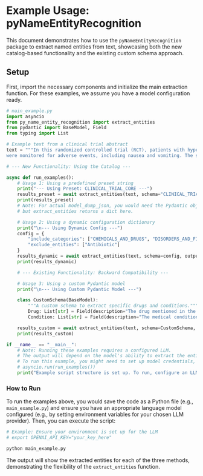 # Example Usage: pyNameEntityRecognition

This document demonstrates how to use the `pyNameEntityRecognition` package to extract named entities from text, showcasing both the new catalog-based functionality and the existing custom schema approach.

## Setup

First, import the necessary components and initialize the main extraction function. For these examples, we assume you have a model configuration ready.

```python
# main_example.py
import asyncio
from py_name_entity_recognition import extract_entities
from pydantic import BaseModel, Field
from typing import List

# Example text from a clinical trial abstract
text = """In this randomized controlled trial (RCT), patients with hypertension receiving Metformin
were monitored for adverse events, including nausea and vomiting. The study was conducted in Phase III."""

# --- New Functionality: Using the Catalog ---

async def run_examples():
    # Usage 1: Using a predefined preset string
    print("--- Using Preset: CLINICAL_TRIAL_CORE ---")
    results_preset = await extract_entities(text, schema="CLINICAL_TRIAL_CORE", output_format="json")
    print(results_preset)
    # Note: For actual model_dump_json, you would need the Pydantic object,
    # but extract_entities returns a dict here.

    # Usage 2: Using a dynamic configuration dictionary
    print("\n--- Using Dynamic Config ---")
    config = {
        "include_categories": ["CHEMICALS_AND_DRUGS", "DISORDERS_AND_FINDINGS", "CLINICAL_TRIAL_SPECIFICS"],
        "exclude_entities": ["Antibiotic"]
    }
    results_dynamic = await extract_entities(text, schema=config, output_format="json")
    print(results_dynamic)

    # --- Existing Functionality: Backward Compatibility ---

    # Usage 3: Using a custom Pydantic model
    print("\n--- Using Custom Pydantic Model ---")

    class CustomSchema(BaseModel):
        """A custom schema to extract specific drugs and conditions."""
        Drug: List[str] = Field(description="The drug mentioned in the text.")
        Condition: List[str] = Field(description="The medical condition mentioned.")

    results_custom = await extract_entities(text, schema=CustomSchema, output_format="json")
    print(results_custom)

if __name__ == "__main__":
    # Note: Running these examples requires a configured LLM.
    # The output will depend on the model's ability to extract the entities.
    # To run this example, you might need to set up model credentials, e.g., an OpenAI API key.
    # asyncio.run(run_examples())
    print("Example script structure is set up. To run, configure an LLM and uncomment the asyncio.run call.")

```

### How to Run

To run the examples above, you would save the code as a Python file (e.g., `main_example.py`) and ensure you have an appropriate language model configured (e.g., by setting environment variables for your chosen LLM provider). Then, you can execute the script:

```sh
# Example: Ensure your environment is set up for the LLM
# export OPENAI_API_KEY="your_key_here"

python main_example.py
```

The output will show the extracted entities for each of the three methods, demonstrating the flexibility of the `extract_entities` function.

